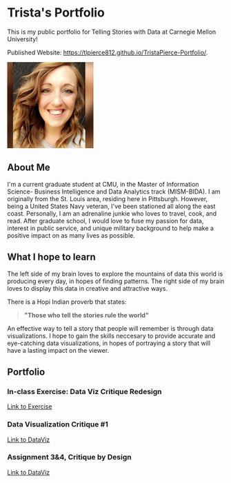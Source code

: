 # Trista's Portfolio
This is my public portfolio for Telling Stories with Data at Carnegie Mellon University!

Published Website: https://tlpierce812.github.io/TristaPierce-Portfolio/.

<img src="Good Profile Pic.jfif" width="200"/>

## About Me
I'm a current graduate student at CMU, in the Master of Information Science- Business Intelligence and Data Analytics track (MISM-BIDA).
I am originally from the St. Louis area, residing here in Pittsburgh. However, being a United States Navy veteran, I've been stationed all along the east coast. 
Personally, I am an adrenaline junkie who loves to travel, cook, and read. After graduate school, I would love to fuse my passion for data, interest in public service, and unique military background to help make a positive impact on as many lives as possible.

## What I hope to learn 
The left side of my brain loves to explore the mountains of data this world is producing every day, in hopes of finding patterns.  The right side of my brain loves to display this data in creative and attractive ways.

There is a Hopi Indian proverb that states: 

> **"Those who tell the 
> stories rule the world"**

An effective way to tell a story that people will remember is through data visualizations. I hope to gain the skills neccesary to provide accurate and eye-catching data visualizations, in hopes of portraying a story that will have a lasting impact on the viewer.

## Portfolio 

### In-class Exercise: Data Viz Critique Redesign
[Link to Exercise](/inclass1.md)

### Data Visualization Critique #1
[Link to DataViz](/dataviz2.md)

### Assignment 3&4, Critique by Design
[Link to DataViz](/dataviz3&4.md)
